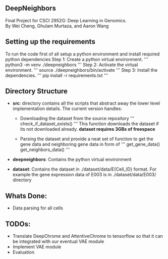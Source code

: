 ## DeepNeighbors
Final Project for CSCI 2952G: Deep Learning in Genomics. <br/>
By Wei Cheng, Ghulam Murtaza, and Aaron Wang

## Setting up the requirements
To run the code first of all setup a python environment and install required python dependencies
Step 1: Create a python virtual environment.
'''
    python3 -m venv ./deepneighbors
'''
Step 2: Activate the virtual environment.
'''
    source ./deepneighbors/bin/activate
'''
Step 3: Install the dependencies. 
'''
    pip install -r requirements.txt
'''
## Directory Structure
- **src**: directory contains all the scripts that abstract away the lower level implementation details. The current version handles: 
    - Downloading the dataset from the source repository
    '''
        check_if_dataset_exists()
    '''
    This function downloads the dataset if its not downloaded already. **dataset requires 3GBs of freespace** 

    - Parsing the dataset and provide a neat set of function to get the gene data and neighboring gene data in form of 
    '''
        get_gene_data()
        get_neighbors_data()
    '''

- **deepneighbors**: Contains the python virtual environment
- **dataset**: Contains the dataset in ./dataset/data/E{Cell_ID} format. For example the gene expression data of E003 is in ./dataset/data/E003/ directory

## Whats Done:
- Data parsing for all cells 

## TODOs:
- Translate DeepChrome and AttentiveChrome to tensorflow so that it can be integrated with our eventual VAE module
- Implement VAE module
- Evaluation